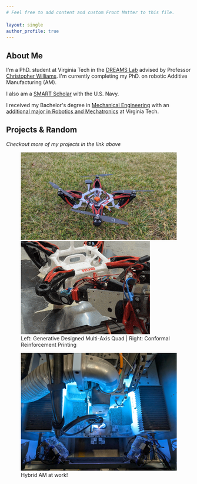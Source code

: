 ```yaml
---
# Feel free to add content and custom Front Matter to this file.

layout: single
author_profile: true
---
```


## About Me

I'm a PhD. student at Virginia Tech in the [DREAMS Lab](https://dreams.mii.vt.edu/)
advised by Professor [Christopher Williams](https://me.vt.edu/people/faculty/williams-christopher.html).
I'm currently completing my PhD. on robotic Additive Manufacturing (AM). 

I also am a [SMART Scholar](https://www.smartscholarship.org/smart) with the U.S. Navy.

I received my Bachelor's degree in
[Mechanical Engineering](https://me.vt.edu/) with an
[additional major in Robotics and Mechatronics](https://me.vt.edu/for-students/undergraduate/robotics-major.html)
at Virginia Tech.


## Projects & Random

_Checkout more of my projects in the link above_

<figure class="half">
	<img src="/assets/images/AM_class_drone/image3.jpeg">
	<img src="/assets/images/AM_class_drone/conformal_reinf.gif">
	<figcaption>Left: Generative Designed Multi-Axis Quad | Right: Conformal Reinforcement Printing</figcaption>
</figure>

<figure>
	<img src="/assets/images/layerwise_error/hybrid_1cu.jpg">
	<figcaption> Hybrid AM at work!</figcaption>
</figure>

